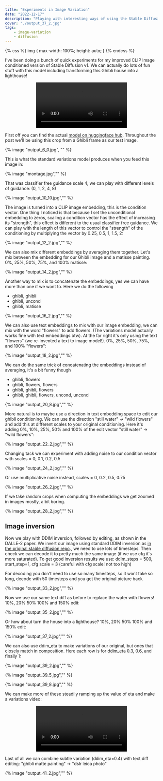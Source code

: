 ```yaml
---
title: "Experiments in Image Variation"
date: "2022-12-17"
description: "Playing with interesting ways of using the Stable Diffusion Image Variations model"
cover: "./output_37_2.jpg"
tags:
    - image-variation
    - diffusion
---
```

{% css %}
img {
    max-width: 100%;
    height: auto;
}
{% endcss %}

I've been doing a bunch of quick experiments for my improved CLIP Image conditioned version of Stable Diffusion v1. We can actually do lots of fun stuff with this model including transforming this Ghibli house into a lighthouse!

<p align="center">
<video controls autoplay="true" src="lighthouse_bf.mp4" loop="true" style="max-width:512px"></video>
</p>

 First off you can find the actual [model on huggingface hub](https://huggingface.co/lambdalabs/sd-image-variations-diffusers). Throughout the post we'll be using this crop from a Ghibli frame as our test image.

{% image "output_6_0.jpg", "" %}

This is what the standard variations model produces when you feed this image in:

{% image "montage.jpg","" %}


That was classifier free guidance scale 4, we can play with different levels of guidance: (0, 1, 2, 4, 8)

{% image "output_10_10.jpg","" %}


The image is turned into a CLIP image embedding, this is the condition vector. One thing I noticed is that because I set the unconditional embedding to zeros, scaling a condition vector has the effect of increasing its "strength", this effect is different to the usual classifier free guidance. We can play with the length of this vector to control the "strength" of the conditioning by  multiplying the vector by 0.25, 0.5, 1, 1.5, 2:

{% image "output_12_2.jpg","" %}



We can also mix different embeddings by averaging them together. Let's mix between the embedding for our Ghibli image and a matisse painting. 0%, 25%, 50%, 75%, and 100% matisse:

{% image "output_14_2.jpg","" %}



Another way to mix is to concatenate the embeddings, yes we can have more than one if we want to. Here we do the following

- ghibli, ghibli
- ghibli, uncond
- ghibli, matisse

{% image "output_16_2.jpg","" %}


We can also use text embeddings to mix with our image embedding, we can mix with the word "flowers" to add flowers. (The variations model actually works fine with text embeddings btw). At the far right it's only using the text "flowers" (we re-invented a text to image model!). 0%, 25%, 50%, 75%, and 100% "flowers":

{% image "output_18_2.jpg","" %}


We can do the same trick of concatenating the embeddings instead of averaging, it's a bit funny though

- ghibli, flowers
- ghibli, flowers, flowers
- ghibli, ghibli, flowers
- ghibli, ghibli, flowers, uncond, uncond

{% image "output_20_8.jpg","" %}



More natural is to maybe use a direction in text embedding space to edit our ghibli conditioning. We can use the direction "still water" -> "wild flowers" and add this at different scales to your original conditioning. Here it's adding 0%, 10%, 25%, 50% and 100% of the edit vector "still water" -> "wild flowers":

{% image "output_22_2.jpg","" %}



Changing tack we can experiment with adding noise to our condition vector
with scales = 0, 0.1, 0.2, 0.5

{% image "output_24_2.jpg","" %}



Or use multiplicative noise instead, scales = 0, 0.2, 0.5, 0.75

{% image "output_26_2.jpg","" %}



If we take random crops when computing the embeddings we get zoomed in images mostly, a bit boring.

{% image "output_28_2.jpg","" %}


## Image inversion

Now we play with DDIM inversion, followed by editing, as shown in the DALLE-2 paper. We invert our image using standard DDIM inversion as [in the original stable diffusion repo](https://github.com/pesser/stable-diffusion/blob/main/ldm/models/diffusion/ddim.py#L231)., we need to use lots of timesteps.
Then check we can decode it to pretty much the same image (if we use cfg it's more saturated). To get good inversion results we use: ddim_steps = 500, start_step=1, cfg scale = 3 (careful with cfg scale! not too high)

For decoding you don't need to use so many timesteps, so it wont take so long, decode with 50 timesteps and you get the original picture back

{% image "output_33_2.jpg","" %}


Now we use our same text diff as before to replace the water with flowers! 10%, 20% 50% 100% and 150% edit:

{% image "output_35_2.jpg","" %}


Or how about turn the house into a lighthouse? 10%, 20% 50% 100% and 150% edit:

{% image "output_37_2.jpg","" %}


We can also use ddim_eta to make variations of our original, but ones that closely match in composition. Here each row is for ddim_eta 0.3, 0.6, and finally 1:


{% image "output_39_2.jpg","" %}

{% image "output_39_5.jpg","" %}

{% image "output_39_8.jpg","" %}

We can make more of these steadily ramping up the value of eta and make a variations video:

<p align="center">
<video controls autoplay="true" src="ghibli-eta.mp4" loop="true" style="max-width:512px"></video>
</p>



Last of all we can combine subtle variation (ddim_eta=0.4) with text diff editing:  "ghibli matte painting" -> "dslr leica photo"

{% image "output_41_2.jpg","" %}


